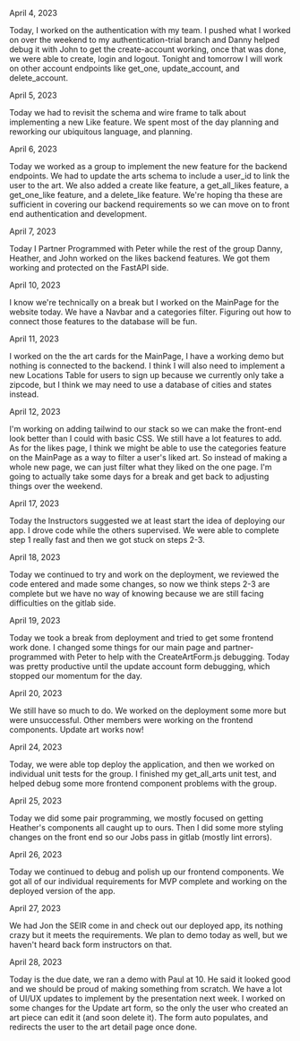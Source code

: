 April 4, 2023

Today, I worked on the authentication with my team. I pushed what I worked on over the weekend to my authentication-trial branch and Danny helped debug it with John to get the create-account working, once that was done, we were able to create, login and logout. Tonight and tomorrow I will work on other account endpoints like get_one, update_account, and delete_account.

April 5, 2023

Today we had to revisit the schema and wire frame to talk about implementing a new Like feature. We spent most of the day planning and reworking our ubiquitous language, and planning.

April 6, 2023

Today we worked as a group to implement the new feature for the backend endpoints. We had to update the arts schema to include a user_id to link the user to the art. We also added a create like feature, a get_all_likes feature, a get_one_like feature, and a delete_like feature. We're hoping tha these are sufficient in covering our backend requirements so we can move on to front end authentication and development.

April 7, 2023

Today I Partner Programmed with Peter while the rest of the group Danny, Heather, and John worked on the likes backend features. We got them working and protected on the FastAPI side.

April 10, 2023

I know we're technically on a break but I worked on the MainPage for the website today. We have a Navbar and a categories filter. Figuring out how to connect those features to the database will be fun.

April 11, 2023

I worked on the the art cards for the MainPage, I have a working demo but nothing is connected to the backend. I think I will also need to implement a new Locations Table for users to sign up because we currently only take a zipcode, but I think we may need to use a database of cities and states instead.

April 12, 2023

I'm working on adding tailwind to our stack so we can make the front-end look better than I could with basic CSS. We still have a lot features to add. As for the likes page, I think we might be able to use the categories feature on the MainPage as a way to filter a user's liked art. So instead of making a whole new page, we can just filter what they liked on the one page. I'm going to actually take some days for a break and get back to adjusting things over the weekend.

April 17, 2023

Today the Instructors suggested we at least start the idea of deploying our app. I drove code while the others supervised. We were able to complete step 1 really fast and then we got stuck on steps 2-3.

April 18, 2023

Today we continued to try and work on the deployment, we reviewed the code entered and made some changes, so now we think steps 2-3 are complete but we have no way of knowing because we are still facing difficulties on the gitlab side.

April 19, 2023

Today we took a break from deployment and tried to get some frontend work done. I changed some things for our main page and partner-programmed with Peter to help with the CreateArtForm.js debugging. Today was pretty productive until the update account form debugging, which stopped our momentum for the day.

April 20, 2023

We still have so much to do. We worked on the deployment some more but were unsuccessful. Other members were working on the frontend components. Update art works now!

April 24, 2023

Today, we were able top deploy the application, and then we worked on individual unit tests for the group. I finished my get_all_arts unit test, and helped debug some more frontend component problems with the group.

April 25, 2023

Today we did some pair programming, we mostly focused on getting Heather's components all caught up to ours. Then I did some more styling changes on the front end so our Jobs pass in gitlab (mostly lint errors).

April 26, 2023

Today we continued to debug and polish up our frontend components. We got all of our individual requirements for MVP complete and working on the deployed version of the app.

April 27, 2023

We had Jon the SEIR come in and check out our deployed app, its nothing crazy but it meets the requirements. We plan to demo today as well, but we haven't heard back form instructors on that.

April 28, 2023

Today is the due date, we ran a demo with Paul at 10. He said it looked good and we should be proud of making something from scratch. We have a lot of UI/UX updates to implement by the presentation next week. I worked on some changes for the Update art form, so the only the user who created an art piece can edit it (and soon delete it). The form auto populates, and redirects the user to the art detail page once done.
